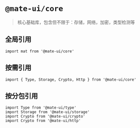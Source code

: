 # `@mate-ui/core`

> 核心基础库，包含但不限于：存储，网络，加密，类型检测等

## 全局引用

```
import mat from '@mate-ui/core'
```

## 按需引用

```
import { Type, Storage, Crypto, Http } from '@mate-ui/core'
```

## 按分包引用

```
import Type from '@mate-ui/type'
import Storage from '@mate-ui/storage'
import Crypto from '@mate-ui/crypto'
import Crypto from '@mate-ui/http'
```
